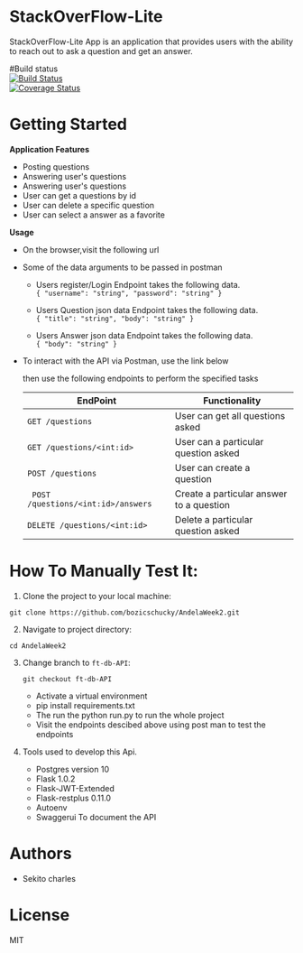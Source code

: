 
# StackOverFlow-Lite
StackOverFlow-Lite App is an application that provides users with the ability to reach out to ask a question and get an answer.

#Build status  
[![Build Status](https://travis-ci.org/bozicschucky/AndelaWeek2.svg?branch=ft-heroku)](https://travis-ci.org/bozicschucky/AndelaWeek2)  
[![Coverage Status](https://coveralls.io/repos/github/bozicschucky/AndelaWeek2/badge.svg)](https://coveralls.io/github/bozicschucky/AndelaWeek2)

# Getting Started



**Application Features**

* Posting questions
* Answering user's questions
* Answering user's questions
* User can get a questions by id
* User can delete a specific question
* User can select a answer as a favorite


**Usage**

* On the browser,visit the following url

* Some of the data arguments to be passed in postman
  * Users register/Login Endpoint takes the following data.  
  ` {
        "username": "string",
        "password": "string"
          }
    `    
   * Users Question json data Endpoint takes the following data.  
   `
   {
      "title": "string",
      "body": "string"
    }
    `

   * Users Answer json data Endpoint takes the following data.  
   `
   {
      "body": "string"
    }
    `


* To interact with the API via Postman, use the link below



    then use the following endpoints to perform the specified tasks

    EndPoint                            | Functionality
    ------------------------            | ----------------------
    `GET /questions `                     | User can get all questions asked
    `GET /questions/<int:id>  `               | User can a particular question asked
    `POST /questions            `         | User can create a question
    ` POST /questions/<int:id>/answers`        | Create a particular answer to a question
    ` DELETE /questions/<int:id>       `       | Delete a particular question asked

# How To Manually Test It:

  1. Clone the project to your local machine:

   `git clone https://github.com/bozicschucky/AndelaWeek2.git`

  2. Navigate to project directory:

   `cd AndelaWeek2`

  3. Change branch to `ft-db-API`:

     `git checkout ft-db-API`

      * Activate a virtual environment
      * pip install requirements.txt
      * The run the python run.py to run the whole project
      * Visit the endpoints descibed above using post man to test the endpoints


  4.  Tools used to develop this Api.  
        * Postgres version 10  
        * Flask 1.0.2  
        * Flask-JWT-Extended   
        * Flask-restplus 0.11.0  
        * Autoenv   
        * Swaggerui To document the API   





# Authors
 - Sekito charles

# License
MIT
